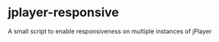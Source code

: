 jplayer-responsive
==================

A small script to enable responsiveness on multiple instances of jPlayer
